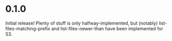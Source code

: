 # 0.1.0

Initial release! Plenty of stuff is only halfway-implemented, but
(notably) list-files-matching-prefix and list-files-newer-than have
been implemented for S3.
